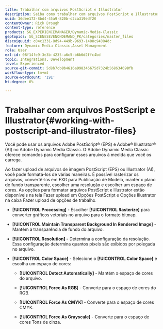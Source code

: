 ```yaml
---
title: Trabalhar com arquivos PostScript e Illustrator
description: Saiba como trabalhar com arquivos PostScript e Illustrator no Adobe Dynamic Media Classic.
uuid: 36dee172-8bd4-45a9-820b-c2ca319edf20
contentOwner: Rick Brough
content-type: reference
products: SG_EXPERIENCEMANAGER/Dynamic-Media-Classic
geptopics: SG_SCENESEVENONDEMAND_PK/categories/master_files
discoiquuid: c04c1331-8d94-449b-9693-1488c94084dc
feature: Dynamic Media Classic,Asset Management
role: User
exl-id: 08f14fe9-3e3b-4235-a6c5-b6b6d2ffc4bd
topic: Integrations, Development
level: Experienced
source-git-commit: 5d8b7cb8b4616a998346675d7324b568634698fb
workflow-type: tm+mt
source-wordcount: '191'
ht-degree: 0%

---
```


# Trabalhar com arquivos PostScript e Illustrator{#working-with-postscript-and-illustrator-files}

Você pode usar os arquivos Adobe PostScript® (EPS) e Adobe® Illustrator® (AI) no Adobe Dynamic Media Classic. O Adobe Dynamic Media Classic oferece comandos para configurar esses arquivos à medida que você os carrega.

Ao fazer upload de arquivos de imagem PostScript (EPS) ou Illustrator (AI), você pode formatá-los de várias maneiras. É possível rasterizar os arquivos, convertê-los em FXG para Publicação de Modelo, manter o plano de fundo transparente, escolher uma resolução e escolher um espaço de cores. As opções para formatar arquivos PostScript e Illustrator estão disponíveis na tela Fazer upload em Opções PostScript e Opções Illustrator na caixa Fazer upload de opções de trabalho.

* **[!UICONTROL Processing]** - Escolher **[!UICONTROL Rasterize]** para converter gráficos vetoriais no arquivo para o formato bitmap.

* **[!UICONTROL Maintain Transparent Background In Rendered Image]** - Mantém a transparência de fundo do arquivo.

* **[!UICONTROL Resolution]** - Determina a configuração da resolução. Essa configuração determina quantos pixels são exibidos por polegada no arquivo.

* **[!UICONTROL Color Space]** - Selecione o **[!UICONTROL Color Space]** e escolha um espaço de cores:

   * **[!UICONTROL Detect Automatically]** - Mantém o espaço de cores do arquivo.

   * **[!UICONTROL Force As RGB]** - Converte para o espaço de cores do RGB.

   * **[!UICONTROL Force As CMYK]** - Converte para o espaço de cores CMYK.

   * **[!UICONTROL Force As Grayscale]** - Converte para o espaço de cores Tons de cinza.
